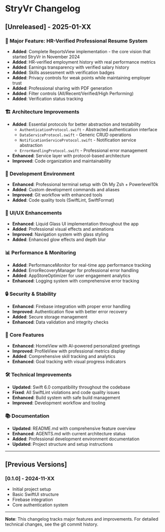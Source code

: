 # StryVr Changelog

## [Unreleased] - 2025-01-XX

### 🎯 **Major Feature: HR-Verified Professional Resume System**
- **Added**: Complete ReportsView implementation - the core vision that started StryVr in November 2024
- **Added**: HR-verified employment history with real performance metrics
- **Added**: Earnings transparency with verified salary history
- **Added**: Skills assessment with verification badges
- **Added**: Privacy controls for weak points while maintaining employer trust
- **Added**: Professional sharing with PDF generation
- **Added**: Filter controls (All/Recent/Verified/High Performing)
- **Added**: Verification status tracking

### 🏗️ **Architecture Improvements**
- **Added**: Essential protocols for better abstraction and testability
  - `AuthenticationProtocol.swift` - Abstracted authentication interface
  - `DataServiceProtocol.swift` - Generic CRUD operations
  - `NotificationServiceProtocol.swift` - Notification service abstraction
  - `ErrorHandlingProtocol.swift` - Professional error management
- **Enhanced**: Service layer with protocol-based architecture
- **Improved**: Code organization and maintainability

### 🔧 **Development Environment**
- **Enhanced**: Professional terminal setup with Oh My Zsh + Powerlevel10k
- **Added**: Custom development commands and aliases
- **Improved**: Git workflow with enhanced tools
- **Added**: Code quality tools (SwiftLint, SwiftFormat)

### 🎨 **UI/UX Enhancements**
- **Enhanced**: Liquid Glass UI implementation throughout the app
- **Added**: Professional visual effects and animations
- **Improved**: Navigation system with glass styling
- **Added**: Enhanced glow effects and depth blur

### 📊 **Performance & Monitoring**
- **Added**: PerformanceMonitor for real-time app performance tracking
- **Added**: ErrorRecoveryManager for professional error handling
- **Added**: AppStoreOptimizer for user engagement analytics
- **Enhanced**: Logging system with comprehensive error tracking

### 🔒 **Security & Stability**
- **Enhanced**: Firebase integration with proper error handling
- **Improved**: Authentication flow with better error recovery
- **Added**: Secure storage management
- **Enhanced**: Data validation and integrity checks

### 📱 **Core Features**
- **Enhanced**: HomeView with AI-powered personalized greetings
- **Improved**: ProfileView with professional metrics display
- **Added**: Comprehensive skill tracking and analytics
- **Enhanced**: Goal tracking with visual progress indicators

### 🛠️ **Technical Improvements**
- **Updated**: Swift 6.0 compatibility throughout the codebase
- **Fixed**: All SwiftLint violations and code quality issues
- **Enhanced**: Build system with safe build management
- **Improved**: Development workflow and tooling

### 📚 **Documentation**
- **Updated**: README.md with comprehensive feature overview
- **Enhanced**: AGENTS.md with current architecture status
- **Added**: Professional development environment documentation
- **Updated**: Project structure and setup instructions

---

## [Previous Versions]

### [0.1.0] - 2024-11-XX
- Initial project setup
- Basic SwiftUI structure
- Firebase integration
- Core authentication system

---

**Note**: This changelog tracks major features and improvements. For detailed technical changes, see the git commit history. 
